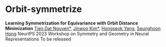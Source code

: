 # Orbit-symmetrize
**Learning Symmetrization for Equivariance with Orbit Distance Minimization**
[Tien Dat Nguyen*](https://github.com/tiendatnguyen-vision), [Jinwoo Kim*](https://jw9730.notion.site/Jinwoo-Kim-0560795427964cafa7481dc448baa4aa), [Hongseok Yang](https://sites.google.com/view/hongseokyang/home), [Seunghoon Hong](https://maga33.github.io/)
NeurIPS 2023 Workshop on Symmetry and Geometry in Neural Representations
To be released
